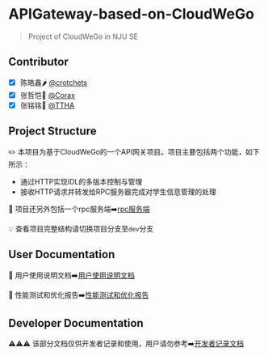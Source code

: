 # APIGateway-based-on-CloudWeGo
> Project of CloudWeGo in NJU SE
## Contributor
- [x] 陈皓鑫🌶️ [@crotchets](https://github.com/211250236)
- [x] 张哲恺🌴 [@Corax](https://github.com/KYCoraxxx)
- [x] 张铭铭🍵 [@TTHA](https://github.com/T-THA)
## Project Structure
✏️ 本项目为基于CloudWeGo的一个API网关项目。项目主要包括两个功能，如下所示：
- 通过HTTP实现IDL的多版本控制与管理
- 接收HTTP请求并转发给RPC服务器完成对学生信息管理的处理

📍 项目还另外包括一个rpc服务端➡️[rpc服务端](https://github.com/KYCoraxxx/rpc-server-for-cloudwego-project)

💡 查看项目完整结构请切换项目分支至`dev`分支
## User Documentation
🎉 用户使用说明文档➡️[用户使用说明文档](./docs/user-specification.md)

📣 性能测试和优化报告➡️[性能测试和优化报告](./docs/test-optimization.md)
## Developer Documentation
⚠️⚠️⚠️ 该部分文档仅供开发者记录和使用，用户请勿参考➡️[开发者记录文档](./docs/developer-doc.md)




